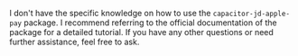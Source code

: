 I don't have the specific knowledge on how to use the `capacitor-jd-apple-pay` package. I recommend referring to the official documentation of the package for a detailed tutorial. If you have any other questions or need further assistance, feel free to ask.